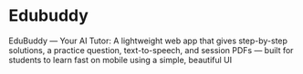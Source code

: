 # Edubuddy
EduBuddy — Your AI Tutor: A lightweight web app that gives step-by-step solutions, a practice question, text-to-speech, and session PDFs — built for students to learn fast on mobile using a simple, beautiful UI

